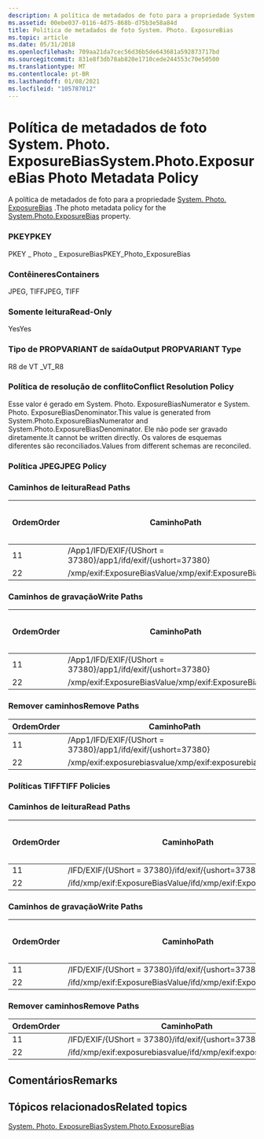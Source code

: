 ```yaml
---
description: A política de metadados de foto para a propriedade System. Photo. ExposureBias.
ms.assetid: 00ebe037-0116-4d75-868b-d75b3e58a84d
title: Política de metadados de foto System. Photo. ExposureBias
ms.topic: article
ms.date: 05/31/2018
ms.openlocfilehash: 709aa21da7cec56d36b5de643681a592873717bd
ms.sourcegitcommit: 831e8f3db78ab820e1710cede244553c70e50500
ms.translationtype: MT
ms.contentlocale: pt-BR
ms.lasthandoff: 01/08/2021
ms.locfileid: "105787012"
---
```

# <a name="systemphotoexposurebias-photo-metadata-policy"></a><span data-ttu-id="933c5-103">Política de metadados de foto System. Photo. ExposureBias</span><span class="sxs-lookup"><span data-stu-id="933c5-103">System.Photo.ExposureBias Photo Metadata Policy</span></span>

<span data-ttu-id="933c5-104">A política de metadados de foto para a propriedade [System. Photo. ExposureBias](../properties/props-system-photo-exposurebias.md) .</span><span class="sxs-lookup"><span data-stu-id="933c5-104">The photo metadata policy for the [System.Photo.ExposureBias](../properties/props-system-photo-exposurebias.md) property.</span></span>

### <a name="pkey"></a><span data-ttu-id="933c5-105">PKEY</span><span class="sxs-lookup"><span data-stu-id="933c5-105">PKEY</span></span>

<span data-ttu-id="933c5-106">PKEY \_ Photo \_ ExposureBias</span><span class="sxs-lookup"><span data-stu-id="933c5-106">PKEY\_Photo\_ExposureBias</span></span>

### <a name="containers"></a><span data-ttu-id="933c5-107">Contêineres</span><span class="sxs-lookup"><span data-stu-id="933c5-107">Containers</span></span>

<span data-ttu-id="933c5-108">JPEG, TIFF</span><span class="sxs-lookup"><span data-stu-id="933c5-108">JPEG, TIFF</span></span>

### <a name="read-only"></a><span data-ttu-id="933c5-109">Somente leitura</span><span class="sxs-lookup"><span data-stu-id="933c5-109">Read-Only</span></span>

<span data-ttu-id="933c5-110">Yes</span><span class="sxs-lookup"><span data-stu-id="933c5-110">Yes</span></span>

### <a name="output-propvariant-type"></a><span data-ttu-id="933c5-111">Tipo de PROPVARIANT de saída</span><span class="sxs-lookup"><span data-stu-id="933c5-111">Output PROPVARIANT Type</span></span>

<span data-ttu-id="933c5-112">R8 de VT \_</span><span class="sxs-lookup"><span data-stu-id="933c5-112">VT\_R8</span></span>

### <a name="conflict-resolution-policy"></a><span data-ttu-id="933c5-113">Política de resolução de conflito</span><span class="sxs-lookup"><span data-stu-id="933c5-113">Conflict Resolution Policy</span></span>

<span data-ttu-id="933c5-114">Esse valor é gerado em System. Photo. ExposureBiasNumerator e System. Photo. ExposureBiasDenominator.</span><span class="sxs-lookup"><span data-stu-id="933c5-114">This value is generated from System.Photo.ExposureBiasNumerator and System.Photo.ExposureBiasDenominator.</span></span> <span data-ttu-id="933c5-115">Ele não pode ser gravado diretamente.</span><span class="sxs-lookup"><span data-stu-id="933c5-115">It cannot be written directly.</span></span> <span data-ttu-id="933c5-116">Os valores de esquemas diferentes são reconciliados.</span><span class="sxs-lookup"><span data-stu-id="933c5-116">Values from different schemas are reconciled.</span></span>

### <a name="jpeg-policy"></a><span data-ttu-id="933c5-117">Política JPEG</span><span class="sxs-lookup"><span data-stu-id="933c5-117">JPEG Policy</span></span>

### <a name="read-paths"></a><span data-ttu-id="933c5-118">Caminhos de leitura</span><span class="sxs-lookup"><span data-stu-id="933c5-118">Read Paths</span></span>



| <span data-ttu-id="933c5-119">Ordem</span><span class="sxs-lookup"><span data-stu-id="933c5-119">Order</span></span> | <span data-ttu-id="933c5-120">Caminho</span><span class="sxs-lookup"><span data-stu-id="933c5-120">Path</span></span>                          | <span data-ttu-id="933c5-121">Formato de disco</span><span class="sxs-lookup"><span data-stu-id="933c5-121">Disk Format</span></span> |
|-------|-------------------------------|-------------|
| <span data-ttu-id="933c5-122">1</span><span class="sxs-lookup"><span data-stu-id="933c5-122">1</span></span>     | <span data-ttu-id="933c5-123">/App1/IFD/EXIF/{UShort = 37380}</span><span class="sxs-lookup"><span data-stu-id="933c5-123">/app1/ifd/exif/{ushort=37380}</span></span> |             |
| <span data-ttu-id="933c5-124">2</span><span class="sxs-lookup"><span data-stu-id="933c5-124">2</span></span>     | <span data-ttu-id="933c5-125">/xmp/exif:ExposureBiasValue</span><span class="sxs-lookup"><span data-stu-id="933c5-125">/xmp/exif:ExposureBiasValue</span></span>   |             |



 

### <a name="write-paths"></a><span data-ttu-id="933c5-126">Caminhos de gravação</span><span class="sxs-lookup"><span data-stu-id="933c5-126">Write Paths</span></span>



| <span data-ttu-id="933c5-127">Ordem</span><span class="sxs-lookup"><span data-stu-id="933c5-127">Order</span></span> | <span data-ttu-id="933c5-128">Caminho</span><span class="sxs-lookup"><span data-stu-id="933c5-128">Path</span></span>                          | <span data-ttu-id="933c5-129">Formato de disco</span><span class="sxs-lookup"><span data-stu-id="933c5-129">Disk Format</span></span> |
|-------|-------------------------------|-------------|
| <span data-ttu-id="933c5-130">1</span><span class="sxs-lookup"><span data-stu-id="933c5-130">1</span></span>     | <span data-ttu-id="933c5-131">/App1/IFD/EXIF/{UShort = 37380}</span><span class="sxs-lookup"><span data-stu-id="933c5-131">/app1/ifd/exif/{ushort=37380}</span></span> |             |
| <span data-ttu-id="933c5-132">2</span><span class="sxs-lookup"><span data-stu-id="933c5-132">2</span></span>     | <span data-ttu-id="933c5-133">/xmp/exif:ExposureBiasValue</span><span class="sxs-lookup"><span data-stu-id="933c5-133">/xmp/exif:ExposureBiasValue</span></span>   |             |



 

### <a name="remove-paths"></a><span data-ttu-id="933c5-134">Remover caminhos</span><span class="sxs-lookup"><span data-stu-id="933c5-134">Remove Paths</span></span>



| <span data-ttu-id="933c5-135">Ordem</span><span class="sxs-lookup"><span data-stu-id="933c5-135">Order</span></span> | <span data-ttu-id="933c5-136">Caminho</span><span class="sxs-lookup"><span data-stu-id="933c5-136">Path</span></span>                          |
|-------|-------------------------------|
| <span data-ttu-id="933c5-137">1</span><span class="sxs-lookup"><span data-stu-id="933c5-137">1</span></span>     | <span data-ttu-id="933c5-138">/App1/IFD/EXIF/{UShort = 37380}</span><span class="sxs-lookup"><span data-stu-id="933c5-138">/app1/ifd/exif/{ushort=37380}</span></span> |
| <span data-ttu-id="933c5-139">2</span><span class="sxs-lookup"><span data-stu-id="933c5-139">2</span></span>     | <span data-ttu-id="933c5-140">/xmp/exif:exposurebiasvalue</span><span class="sxs-lookup"><span data-stu-id="933c5-140">/xmp/exif:exposurebiasvalue</span></span>   |



 

### <a name="tiff-policies"></a><span data-ttu-id="933c5-141">Políticas TIFF</span><span class="sxs-lookup"><span data-stu-id="933c5-141">TIFF Policies</span></span>

### <a name="read-paths"></a><span data-ttu-id="933c5-142">Caminhos de leitura</span><span class="sxs-lookup"><span data-stu-id="933c5-142">Read Paths</span></span>



| <span data-ttu-id="933c5-143">Ordem</span><span class="sxs-lookup"><span data-stu-id="933c5-143">Order</span></span> | <span data-ttu-id="933c5-144">Caminho</span><span class="sxs-lookup"><span data-stu-id="933c5-144">Path</span></span>                            | <span data-ttu-id="933c5-145">Formato de disco</span><span class="sxs-lookup"><span data-stu-id="933c5-145">Disk Format</span></span> |
|-------|---------------------------------|-------------|
| <span data-ttu-id="933c5-146">1</span><span class="sxs-lookup"><span data-stu-id="933c5-146">1</span></span>     | <span data-ttu-id="933c5-147">/IFD/EXIF/{UShort = 37380}</span><span class="sxs-lookup"><span data-stu-id="933c5-147">/ifd/exif/{ushort=37380}</span></span>        |             |
| <span data-ttu-id="933c5-148">2</span><span class="sxs-lookup"><span data-stu-id="933c5-148">2</span></span>     | <span data-ttu-id="933c5-149">/ifd/xmp/exif:ExposureBiasValue</span><span class="sxs-lookup"><span data-stu-id="933c5-149">/ifd/xmp/exif:ExposureBiasValue</span></span> |             |



 

### <a name="write-paths"></a><span data-ttu-id="933c5-150">Caminhos de gravação</span><span class="sxs-lookup"><span data-stu-id="933c5-150">Write Paths</span></span>



| <span data-ttu-id="933c5-151">Ordem</span><span class="sxs-lookup"><span data-stu-id="933c5-151">Order</span></span> | <span data-ttu-id="933c5-152">Caminho</span><span class="sxs-lookup"><span data-stu-id="933c5-152">Path</span></span>                            | <span data-ttu-id="933c5-153">Formato de disco</span><span class="sxs-lookup"><span data-stu-id="933c5-153">Disk Format</span></span> |
|-------|---------------------------------|-------------|
| <span data-ttu-id="933c5-154">1</span><span class="sxs-lookup"><span data-stu-id="933c5-154">1</span></span>     | <span data-ttu-id="933c5-155">/IFD/EXIF/{UShort = 37380}</span><span class="sxs-lookup"><span data-stu-id="933c5-155">/ifd/exif/{ushort=37380}</span></span>        |             |
| <span data-ttu-id="933c5-156">2</span><span class="sxs-lookup"><span data-stu-id="933c5-156">2</span></span>     | <span data-ttu-id="933c5-157">/ifd/xmp/exif:ExposureBiasValue</span><span class="sxs-lookup"><span data-stu-id="933c5-157">/ifd/xmp/exif:ExposureBiasValue</span></span> |             |



 

### <a name="remove-paths"></a><span data-ttu-id="933c5-158">Remover caminhos</span><span class="sxs-lookup"><span data-stu-id="933c5-158">Remove Paths</span></span>



| <span data-ttu-id="933c5-159">Ordem</span><span class="sxs-lookup"><span data-stu-id="933c5-159">Order</span></span> | <span data-ttu-id="933c5-160">Caminho</span><span class="sxs-lookup"><span data-stu-id="933c5-160">Path</span></span>                            |
|-------|---------------------------------|
| <span data-ttu-id="933c5-161">1</span><span class="sxs-lookup"><span data-stu-id="933c5-161">1</span></span>     | <span data-ttu-id="933c5-162">/IFD/EXIF/{UShort = 37380}</span><span class="sxs-lookup"><span data-stu-id="933c5-162">/ifd/exif/{ushort=37380}</span></span>        |
| <span data-ttu-id="933c5-163">2</span><span class="sxs-lookup"><span data-stu-id="933c5-163">2</span></span>     | <span data-ttu-id="933c5-164">/ifd/xmp/exif:exposurebiasvalue</span><span class="sxs-lookup"><span data-stu-id="933c5-164">/ifd/xmp/exif:exposurebiasvalue</span></span> |



 

## <a name="remarks"></a><span data-ttu-id="933c5-165">Comentários</span><span class="sxs-lookup"><span data-stu-id="933c5-165">Remarks</span></span>

## <a name="related-topics"></a><span data-ttu-id="933c5-166">Tópicos relacionados</span><span class="sxs-lookup"><span data-stu-id="933c5-166">Related topics</span></span>

<dl> <dt>

[<span data-ttu-id="933c5-167">System. Photo. ExposureBias</span><span class="sxs-lookup"><span data-stu-id="933c5-167">System.Photo.ExposureBias</span></span>](../properties/props-system-photo-exposurebias.md)
</dt> </dl>

 

 
